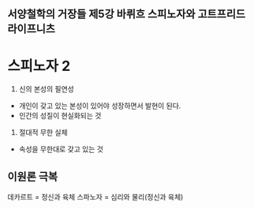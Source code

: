 
서양철학의 거장들
제5강
바뤼흐 스피노자와 고트프리드 라이프니츠
---


# 스피노자 2

1. 신의 본성의 필연성
- 개인이 갖고 있는 본성이 있어야 성장하면서 발현이 된다.
- 인간의 성질이 현실화되는 것

1. 절대적 무한 실체
- 속성을 무한대로 갖고 있는 것

## 이원론 극복

데카르트 = 정신과 육체
스파노자 = 심리와 물리(정신과 육체)


